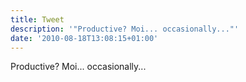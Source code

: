 ```yaml
---
title: Tweet
description: '"Productive? Moi... occasionally..."'
date: '2010-08-18T13:08:15+01:00'
---
```

Productive? Moi... occasionally...
